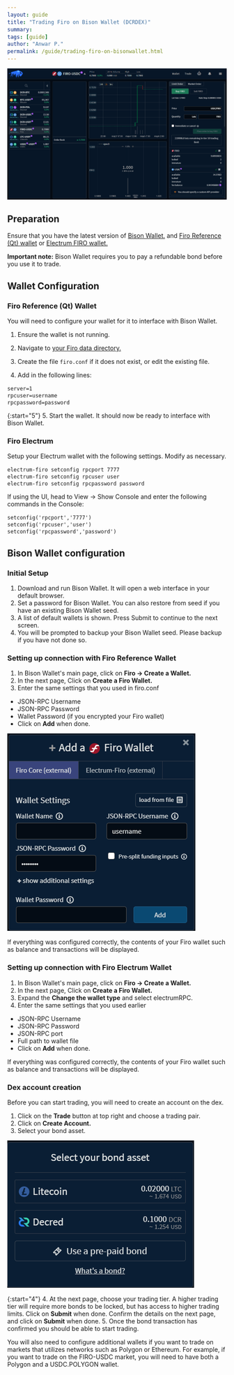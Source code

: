 ```yaml
---
layout: guide
title: "Trading Firo on Bison Wallet (DCRDEX)"
summary: 
tags: [guide]
author: "Anwar P."
permalink: /guide/trading-firo-on-bisonwallet.html
---
```


![](/guide/assets/trading-firo-on-bisonwallet/bisonw_header.png)

## Preparation

Ensure that you have the latest version of [Bison Wallet.](https://github.com/decred/dcrdex/releases/latest) and [Firo Reference (Qt) wallet](https://github.com/firoorg/firo/releases/latest) or [Electrum FIRO wallet.](https://github.com/firoorg/electrum-firo/releases/latest)

**Important note:** Bison Wallet requires you to pay a refundable bond before you use it to trade.

## Wallet Configuration

### Firo Reference (Qt) Wallet

You will need to configure your wallet for it to interface with Bison Wallet.

1. Ensure the wallet is not running.

2. Navigate to [your Firo data directory.](https://github.com/firoorg/firo/wiki/Default-data-directories)

3. Create the file `firo.conf` if it does not exist, or edit the existing file.

4. Add in the following lines:

```
server=1
rpcuser=username
rpcpassword=password
```
{:start="5"}
5. Start the wallet. It should now be ready to interface with Bison Wallet.

### Firo Electrum

Setup your Electrum wallet with the following settings. Modify as necessary.

```
electrum-firo setconfig rpcport 7777
electrum-firo setconfig rpcuser user
electrum-firo setconfig rpcpassword password
```

If using the UI, head to View -> Show Console and enter the following commands in the Console:

```
setconfig('rpcport','7777')
setconfig('rpcuser','user')
setconfig('rpcpassword','password')
```

## Bison Wallet configuration

### Initial Setup

1. Download and run Bison Wallet. It will open a web interface in your default browser.
2. Set a password for Bison Wallet. You can also restore from seed if you have an existing Bison Wallet seed.
3. A list of default wallets is shown. Press Submit to continue to the next screen.
4. You will be prompted to backup your Bison Wallet seed. Please backup if you have not done so.

### Setting up connection with Firo Reference Wallet

1. In Bison Wallet's main page, click on **Firo -> Create a Wallet.**
2. In the next page, Click on **Create a Firo Wallet.**
3. Enter the same settings that you used in firo.conf
* JSON-RPC Username
* JSON-RPC Password
* Wallet Password (if you encrypted your Firo wallet)
* Click on **Add** when done.

![](/guide/assets/trading-firo-on-bisonwallet/firodrpc.png)

If everything was configured correctly, the contents of your Firo wallet such as balance and transactions will be displayed.

### Setting up connection with Firo Electrum Wallet

1. In Bison Wallet's main page, click on **Firo -> Create a Wallet.**
2. In the next page, Click on **Create a Firo Wallet.**
3. Expand the **Change the wallet type** and select electrumRPC.
4. Enter the same settings that you used earlier
* JSON-RPC Username
* JSON-RPC Password
* JSON-RPC port
* Full path to wallet file
* Click on **Add** when done.

If everything was configured correctly, the contents of your Firo wallet such as balance and transactions will be displayed.

### Dex account creation

Before you can start trading, you will need to create an account on the dex.

1. Click on the **Trade** button at top right and choose a trading pair.
2. Click on **Create Account.**
3. Select your bond asset.

![](/guide/assets/trading-firo-on-bisonwallet/bond_asset.png)

{:start="4"}
4. At the next page, choose your trading tier. A higher trading tier will require more bonds to be locked, but has access to higher trading limits. Click on **Submit** when done. Confirm the details on the next page, and click on **Submit** when done.
5. Once the bond transaction has confirmed you should be able to start trading.

You will also need to configure additional wallets if you want to trade on markets that utilizes networks such as Polygon or Ethereum. For example, if you want to trade on the FIRO-USDC market, you will need to have both a Polygon and a USDC.POLYGON wallet.